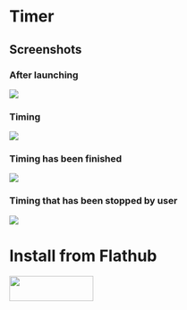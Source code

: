 <h1>Timer</h1>
<h2>Screenshots</h2>
<h3>After launching</h3>
<img src=https://github.com/vikdevelop/timer/blob/main/img/timer-gtk4_1.png>

<h3>Timing</h3>
<img src=https://github.com/vikdevelop/timer/blob/main/img/timer-gtk4_2.png>

<h3>Timing has been finished</h3>
<img src=https://github.com/vikdevelop/timer/blob/main/img/timer-gtk4_4.png>

<h3>Timing that has been stopped by user</h3>
<img src=https://github.com/vikdevelop/timer/blob/main/img/timer-gtk4_3.png>

<h1>Install from Flathub</h1>
    <a href="https://flathub.org/apps/details/com.github.vikdevelop.timer"><img src="https://flathub.org/assets/badges/flathub-badge-en.png" width=150 height=45></a>
